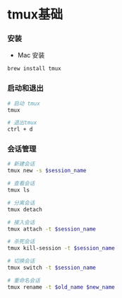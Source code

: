 # tmux基础


### 安装

* Mac 安装

```bash
brew install tmux
```


### 启动和退出

```bash
# 启动 tmux
tmux

# 退出tmux
ctrl + d
```


### 会话管理

```bash
# 新建会话
tmux new -s $session_name

# 查看会话
tmux ls

# 分离会话
tmux detach

# 接入会话
tmux attach -t $session_name

# 杀死会话
tmux kill-session -t $session_name

# 切换会话
tmux switch -t $session_name

# 重命名会话
tmux rename -t $old_name $new_name
```
